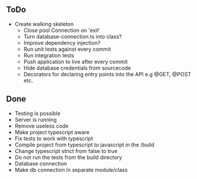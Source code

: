 ToDo
-
- Create walking skeleton
  - Close pool Connection on 'exit' 
  - Turn database-connection.ts into class?
  - Improve dependency injection?
  - Run unit tests against every commit
  - Run integration tests
  - Push application to live after every commit
  - Hide database credentials from sourcecode 
  - Decorators for declaring entry points into the API e.g @GET, @POST etc.
  
Done
- 
- Testing is possible
- Server is running
- Remove useless code 
- Make project typescript aware
- Fix tests to work with typescript
- Compile project from typescript to javascript in the /build
- Change typescript strict from false to true
- Do not run the tests from the build directory 
- Database connection
- Make db connection in separate module/class